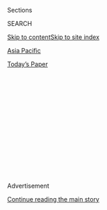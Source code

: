 <div id="app">

<div>

<div>

<div>

<div class="NYTAppHideMasthead css-1q2w90k e1suatyy0">

<div class="section css-ui9rw0 e1suatyy2">

<div class="css-eph4ug er09x8g0">

<div class="css-6n7j50">

</div>

<span class="css-1dv1kvn">Sections</span>

<div class="css-10488qs">

<span class="css-1dv1kvn">SEARCH</span>

</div>

[Skip to content](#site-content)[Skip to site index](#site-index)

</div>

<div id="masthead-section-label" class="css-1wr3we4 eaxe0e00">

[Asia
Pacific](https://www.nytimes.com/section/world/asia)

</div>

<div class="css-10698na e1huz5gh0">

</div>

</div>

<div id="masthead-bar-one" class="section hasLinks css-15hmgas e1csuq9d3">

<div class="css-uqyvli e1csuq9d0">

</div>

<div class="css-1uqjmks e1csuq9d1">

</div>

<div class="css-9e9ivx">

[](https://myaccount.nytimes.com/auth/login?response_type=cookie&client_id=vi)

</div>

<div class="css-1bvtpon e1csuq9d2">

[Today’s
Paper](https://www.nytimes.com/section/todayspaper)

</div>

</div>

</div>

</div>

<div data-aria-hidden="false">

<div id="site-content" data-role="main">

<div>

<div class="css-1aor85t" style="opacity:0.000000001;z-index:-1;visibility:hidden">

<div class="css-1hqnpie">

<div class="css-epjblv">

<span class="css-17xtcya">[Asia
Pacific](/section/world/asia)</span><span class="css-x15j1o">|</span><span class="css-fwqvlz">3
Performances by Sumi Jo, Korean Soprano, Canceled in
China</span>

</div>

<div class="css-k008qs">

<div class="css-1iwv8en">

<span class="css-18z7m18"></span>

<div>

</div>

</div>

<span class="css-1n6z4y">https://nyti.ms/2jQy1Em</span>

<div class="css-1705lsu">

<div class="css-4xjgmj">

<div class="css-4skfbu" data-role="toolbar" data-aria-label="Social Media Share buttons, Save button, and Comments Panel with current comment count" data-testid="share-tools">

  - 
  - 
  - 
  - 
    
    <div class="css-6n7j50">
    
    </div>

  - 

</div>

</div>

</div>

</div>

</div>

</div>

<div class="css-13pd83m">

</div>

<div id="top-wrapper" class="css-1sy8kpn">

<div id="top-slug" class="css-l9onyx">

Advertisement

</div>

[Continue reading the main
story](#after-top)

<div class="ad top-wrapper" style="text-align:center;height:100%;display:block;min-height:250px">

<div id="top" class="place-ad" data-position="top" data-size-key="top">

</div>

</div>

<div id="after-top">

</div>

</div>

<div id="sponsor-wrapper" class="css-1hyfx7x">

<div id="sponsor-slug" class="css-19vbshk">

Supported by

</div>

[Continue reading the main
story](#after-sponsor)

<div id="sponsor" class="ad sponsor-wrapper" style="text-align:center;height:100%;display:block">

</div>

<div id="after-sponsor">

</div>

</div>

<div class="css-1vkm6nb ehdk2mb0">

# 3 Performances by Sumi Jo, Korean Soprano, Canceled in China

</div>

<div class="css-79elbk" data-testid="photoviewer-wrapper">

<div class="css-z3e15g" data-testid="photoviewer-wrapper-hidden">

</div>

<div class="css-1a48zt4 ehw59r15" data-testid="photoviewer-children">

![<span class="css-16f3y1r e13ogyst0" data-aria-hidden="true">The South
Korean soprano Sumi Jo during a gala concert in Tokyo in
2015.</span><span class="css-cnj6d5 e1z0qqy90" itemprop="copyrightHolder"><span class="css-1ly73wi e1tej78p0">Credit...</span><span><span>Pool
photo by Shizuo
Kambayashi</span></span></span>](https://static01.nyt.com/images/2017/01/24/world/24Sumijo/24Sumijo-articleInline.jpg?quality=75&auto=webp&disable=upscale)

</div>

</div>

<div class="css-xt80pu e12qa4dv0">

<div class="css-18e8msd">

<div class="css-vp77d3 epjyd6m0">

<div class="css-1baulvz">

By <span class="css-1baulvz last-byline" itemprop="name">Amy Qin</span>

</div>

</div>

  - Jan. 23,
    2017

  - 
    
    <div class="css-4xjgmj">
    
    <div class="css-d8bdto" data-role="toolbar" data-aria-label="Social Media Share buttons, Save button, and Comments Panel with current comment count" data-testid="share-tools">
    
      - 
      - 
      - 
      - 
        
        <div class="css-6n7j50">
        
        </div>
    
      - 
    
    </div>
    
    </div>

</div>

<div class="css-tk9fsr">

[阅读简体中文版](http://cn.nytimes.com/china/20170124/sumi-jo-soprano-maria-callas/ "Read in Simplified Chinese")

</div>

</div>

<div class="section meteredContent css-1r7ky0e" name="articleBody" itemprop="articleBody">

<div class="css-1fanzo5 StoryBodyCompanionColumn">

<div class="css-53u6y8">

BEIJING — Sumi Jo, a Grammy Award-winning South Korean soprano, had been
scheduled to perform alongside three top orchestras in mainland China.

One venue billed the performance as a “grand and worthy” tribute to the
beloved opera singer Maria Callas by “one of the most sought-after
Korean sopranos in the world.”

But on Sunday, about a month before the concerts were scheduled to take
place, the three orchestras suddenly issued separate but seemingly
coordinated notices announcing that Ms. Jo, a veteran coloratura
soprano, would no longer be performing.

The cancellations have heightened suspicions that South Korean classical
musicians are the latest casualties of political tensions with China
that go back to July, when the government in Seoul announced that it
would deploy [a United States missile-defense system
known](https://www.nytimes.com/2016/07/09/world/asia/south-korea-us-thaad-china.html)
as Thaad on its soil.

</div>

</div>

<div class="css-1fanzo5 StoryBodyCompanionColumn">

<div class="css-53u6y8">

In statements published on their official WeChat social media accounts,
three orchestras — the Shanghai Symphony, the Guangzhou Symphony, and
the China Philharmonic in Beijing — offered little or no explanation for
why Ms. Jo would not be performing.

The China Philharmonic noted that Ms. Jo and the South Korean conductor
Min Chung had been “forced to withdraw” from the performance for
“specific reasons.”

For the concerts in Guangzhou and Shanghai, Ms. Jo will be replaced by
the Chinese soprano Ying Huang. In Beijing, her spot will be filled by
the Chinese soprano Liping Zhang, while the Chinese conductor Yang Yang
will replace Mr. Chung.

The Xi’an Concert Hall has also removed from its online performance
calendar information about a concert that had been scheduled for March
25 and that was to feature Ms. Jo. It was not part of the Callas tribute
series.

Ms. Jo’s performances with the Hong Kong Philharmonic on Feb. 3 and 4
appear to be unaffected. The semiautonomous region has a separate visa
application process.

</div>

</div>

<div class="css-1fanzo5 StoryBodyCompanionColumn">

<div class="css-53u6y8">

The announcements on Sunday came just days after a performance by the
South Korean pianist Kun-woo Paik and the Guiyang Symphony Orchestra,
scheduled for March in the Chinese province of Guizhou, was abruptly
called off on Wednesday.

Based on [Guiyang Symphony Orchestra’s
website](http://www.gyso.cn/Pages/ProductDeta.aspx?Pid=26), it appears
that Mr. Paik has been replaced in the program by the Chinese pianist Sa
Chen.

“We never expected this to happen,” Ms. Jo’s brother, Jay Jo, said by
telephone on Monday. “Sumi has toured nearly every year in China for
almost 10 years.”

Many observers had been expecting various forms of Chinese retaliation
after the announcement about the missile system. In August, several
events in China featuring South Korean music and television stars were
suddenly called off, setting off fears that [the Chinese government was
quietly going after
K-pop](https://www.nytimes.com/2016/08/08/world/asia/china-korea-thaad.html),
one of South Korea’s biggest cultural exports.

There has been no official confirmation of a Chinese blacklist or a ban
on South Korean artists and entertainers. But “that’s the beauty of the
Chinese government — they never say anything,” Mr. Jo said.

He added that the idea for the tribute concerts to Callas had been
presented to Ms. Jo more than two years ago, and that the China tour
dates had been confirmed in the summer.

When Ms. Jo was preparing to apply for an entry visa last month, Mr. Jo
said, the Chinese orchestras were unable to provide the required
government-approved invitation letter.

</div>

</div>

<div class="css-1fanzo5 StoryBodyCompanionColumn">

<div class="css-53u6y8">

Reached by telephone on Monday, the Guangzhou Symphony Orchestra
declined to comment. The China Philharmonic Orchestra and the Shanghai
Symphony Orchestra did not respond to requests for comment sent by email
and WeChat. The Chinese conductor Long Yu, who holds a leadership
position in all three of the orchestras, did not respond to a call for
comment.

Ms. Jo last performed in China in May, at a concert with the Spanish
guitarist Pepe Romero at the National Center for Performing Arts in
Beijing.

On Jan. 31, she will make her debut with the New York Philharmonic at
its annual Chinese New Year concert. Mr. Yu will conduct.

</div>

</div>

</div>

<div>

</div>

<div>

</div>

<div>

</div>

<div>

<div id="bottom-wrapper" class="css-1ede5it">

<div id="bottom-slug" class="css-l9onyx">

Advertisement

</div>

[Continue reading the main
story](#after-bottom)

<div id="bottom" class="ad bottom-wrapper" style="text-align:center;height:100%;display:block;min-height:90px">

</div>

<div id="after-bottom">

</div>

</div>

</div>

</div>

</div>

## Site Index

<div>

</div>

## Site Information Navigation

  - [© <span>2020</span> <span>The New York Times
    Company</span>](https://help.nytimes.com/hc/en-us/articles/115014792127-Copyright-notice)

<!-- end list -->

  - [NYTCo](https://www.nytco.com/)
  - [Contact
    Us](https://help.nytimes.com/hc/en-us/articles/115015385887-Contact-Us)
  - [Work with us](https://www.nytco.com/careers/)
  - [Advertise](https://nytmediakit.com/)
  - [T Brand Studio](http://www.tbrandstudio.com/)
  - [Your Ad
    Choices](https://www.nytimes.com/privacy/cookie-policy#how-do-i-manage-trackers)
  - [Privacy](https://www.nytimes.com/privacy)
  - [Terms of
    Service](https://help.nytimes.com/hc/en-us/articles/115014893428-Terms-of-service)
  - [Terms of
    Sale](https://help.nytimes.com/hc/en-us/articles/115014893968-Terms-of-sale)
  - [Site
    Map](https://spiderbites.nytimes.com)
  - [Help](https://help.nytimes.com/hc/en-us)
  - [Subscriptions](https://www.nytimes.com/subscription?campaignId=37WXW)

</div>

</div>

</div>

</div>
